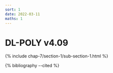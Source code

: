 ```yaml
---
sort: 1
date: 2022-03-11
maths: 1
---
```


# DL-POLY v4.09

{% include chap-7/section-1/sub-section-1.html %}

{% bibliography --cited %}

